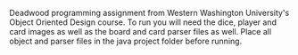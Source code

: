 
Deadwood programming assignment from Western Washington University's Object Oriented Design course. To run you will need the dice, player and card images as well as the board and card parser files as well. Place all object and parser files in the java project folder before running. 
















